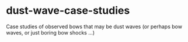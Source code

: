 # dust-wave-case-studies
Case studies of observed bows that may be dust waves (or perhaps bow waves, or just boring bow shocks ...)
